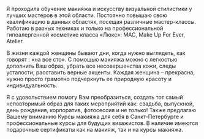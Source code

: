 Я проходила обучение макияжа и искусству визуальной стилистики у лучших мастеров в этой области. Постоянно повышаю свою квалификацию в данных областях, посещая различные мастер-классы. Работаю в разных техниках и только на профессиональной гипоалергенной косметике класса «Люкс»: MAC, Make Up For Ever, Atelier.

В жизни каждой женщины бывают дни, когда нужно выглядеть, как говорят : «на все сто». С помощью макияжа можно с легкостью дополнить Ваш образ, убрать все несовершенства кожи, следы усталости, расставить верные акценты. Каждая женщина – прекрасна, нужно просто грамотно подчеркнуть ее природную красоту и индивидуальность.

Я с удовольствием помогу Вам преобразиться, создать тот самый неповторимый образ для таких мероприятий как: свадьба, выпускной, день рождения, корпоратив, фотосессия и не только! Также предлагаю Вашему вниманию Курсы макияжа для себя в Санкт-Петербурге и профессиональные курсы для будущих визажистов. В наличие имеются подарочные сертификаты как на макияж, так и на курсы макияжа.